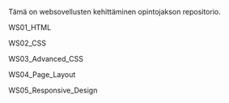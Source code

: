Tämä on websovellusten kehittäminen opintojakson repositorio.

WS01_HTML

WS02_CSS

WS03_Advanced_CSS

WS04_Page_Layout

WS05_Responsive_Design

